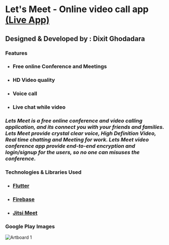 # Let's Meet - Online video call app [(Live App)](https://play.google.com/store/apps/details?id=lets.meet.video)

## **Designed & Developed by : Dixit Ghodadara**

### **Features**
* ### Free online Conference and Meetings
* ### HD Video quality
* ### Voice call
* ### Live chat while video

### *Lets Meet is a free online conference and video calling application, and its connect you with your friends and families. Lets Meet provide crystal clear voice, High Definition Video, Real time chatting and Meeting for work. Lets Meet video conference app provide end-to-end encryption and login/signup for the users, so no one can misuses the conference.*

### **Technologies & Libraries Used**
* ### [Flutter](https://flutter.dev/)
* ### [Firebase](https://firebase.google.com/)
* ### [Jitsi Meet](https://meet.jit.si/)

### Google Play Images

![Artboard 1](https://user-images.githubusercontent.com/51261247/232173983-fb0926c4-32b4-445f-8161-9467130b8c3f.png)



